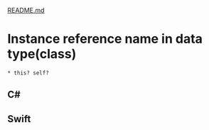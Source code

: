 [README.md](../README.md)

# Instance reference name in data type(class)
    * this? self?


## C#


## Swift
